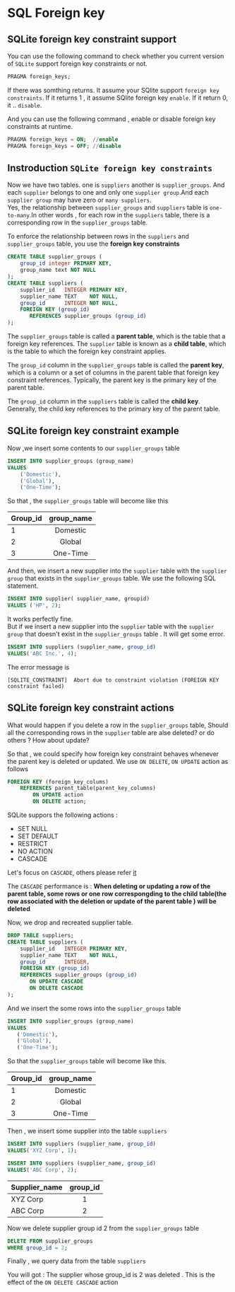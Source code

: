# SQL Foreign key 

## SQLite foreign key constraint support 

You can use the following command to check whether you current version of `SQLite` support foreign key constraints or not.

```SQL
PRAGMA foreign_keys;
```
If there was somthing returns. It assume your SQlite support 
`foreign key constraints`. If it returns 1 , it assume SQlite foreign key `enable`. If it return 0, it .. `disable`.

And you can use the following command , enable or disable foreign key constraints at runtime. 

```SQL
PRAGMA foreign_keys = ON;  //enable
PRAGMA foreign_keys = OFF; //disable 
```

## Instroduction `SQLite foreign key constraints`

Now we have two tables. one is `suppliers` another is `supplier_groups`. And each `supplier` belongs to one and only one `supplier group`.And each `supplier group` may have zero or `many suppliers`.<br/>
Yes, the relationship between `supplier_groups` and `suppliers` table is `one-to-many`.In other words , for each row in the `suppliers` table, there is a corresponding row in the `supplier_groups` table.<br/>


To enforce the relationship between rows in the `suppliers` and `supplier_groups` table, you use the **foreign key constraints** 

```SQL
CREATE TABLE supplier_groups (
	group_id integer PRIMARY KEY,
	group_name text NOT NULL
);
CREATE TABLE suppliers (
    supplier_id   INTEGER PRIMARY KEY,
    supplier_name TEXT    NOT NULL,
    group_id      INTEGER NOT NULL,
    FOREIGN KEY (group_id)
       REFERENCES supplier_groups (group_id) 
);

```
The `supplier_groups` table is called a **parent table**, which is the table that a foreign key references. The `supplier` table is known as a **child table**, which is the table to which the foreign key constraint applies.

The `group_id` column in the `supplier_groups` table is called the **parent key**, which is a column or a set of columns in the parent table that foreign key constraint references. Typically, the parent key is the primary key of the parent table. 

The `group_id` column in the `suppliers` table is called the **child key**. Generally, the child key references to the primary key of the parent table. 





## SQLite foreign key constraint example  

Now ,we insert some contents to our `supplier_groups` table  


```SQL
INSERT INTO supplier_groups (group_name)
VALUES
    ('Domestic'),
    ('Global'),
    ('One-Time');  
```

So that , the `supplier_groups` table will become like this 

| Group_id      | group_name    | 
| ------------- |:-------------:| 
| 1             | Domestic      | 
| 2             | Global        |  
| 3             | One-Time      |    

And then, we insert a new supplier into the `supplier` table with the `supplier group` that exists in the `supplier_groups` table. We use the following SQL statement. 

```SQL
INSERT INTO supplier( supplier_name, groupid)
VALUES ('HP', 2);
```
It works perfectly fine. <br/>
But if we insert a new supplier into the `supplier` table with the `supplier group` that doesn't exist in the `supplier_groups` table . It will get some error. 

```SQL
INSERT INTO suppliers (supplier_name, group_id)
VALUES('ABC Inc.', 4);
```
The error message is  

```
[SQLITE_CONSTRAINT]  Abort due to constraint violation (FOREIGN KEY constraint failed)
```

## SQLite foreign key constraint actions 


What would happen if you delete a row in the `supplier_groups` table, Should all the corresponding rows in the `supplier` table are alse deleted? or do others ? How about update? 

So that , we could specify how foreign key constraint behaves whenever the parent key is deleted or updated. We use  `ON DELETE`, `ON UPDATE` action as follows 

```SQL
FOREIGN KEY (foreign_key_colums)
    REFERENCES parent_table(parent_key_columns)
        ON UPDATE action
        ON DELETE action; 
```
SQLite suppors the following actions : 

- SET NULL 
- SET DEFAULT 
- RESTRICT 
- NO ACTION 
- CASCADE 

Let's focus on `CASCADE`, others please refer [it](https://www.sqlitetutorial.net/sqlite-foreign-key/)

The `CASCADE` performance is : **When deleting or updating a row of the parent table, some rows or one row correspongding to the child table(the row associated with the deletion or update of the parent table ) will be deleted**


Now, we drop and recreated supplier table. 
```SQL
DROP TABLE suppliers;
CREATE TABLE suppliers (
    supplier_id   INTEGER PRIMARY KEY,
    supplier_name TEXT    NOT NULL,
    group_id      INTEGER,
    FOREIGN KEY (group_id)
    REFERENCES supplier_groups (group_id) 
       ON UPDATE CASCADE
       ON DELETE CASCADE
);
```
And we insert the some rows into the `supplier_groups` table 

```SQL 
INSERT INTO supplier_groups (group_name)
VALUES
   ('Domestic'),
   ('Global'),
   ('One-Time');
```

So that the `supplier_groups` table will become like this. 

| Group_id      | group_name    | 
| ------------- |:-------------:| 
| 1             | Domestic      | 
| 2             | Global        |  
| 3             | One-Time      |    

Then , we insert some supplier into the table `suppliers`

```SQL
INSERT INTO suppliers (supplier_name, group_id)
VALUES('XYZ Corp', 1);

INSERT INTO suppliers (supplier_name, group_id)
VALUES('ABC Corp', 2);
```

| Supplier_name | group_id      | 
| ------------- |:-------------:| 
| XYZ Corp      | 1             | 
| ABC Corp      | 2             |  

Now we delete supplier group id 2 from the `supplier_groups` table 

```SQL
DELETE FROM supplier_groups 
WHERE group_id = 2;
```
Finally , we query data from the table `suppliers`

You will got : The supplier whose group_id is 2 was deleted . This is the effect of the `ON DELETE CASCADE` action 



